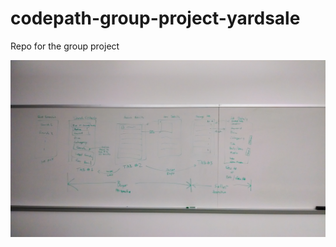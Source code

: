 codepath-group-project-yardsale
===============================

Repo for the group project

![UI Mock](UI-Mock.jpg)
